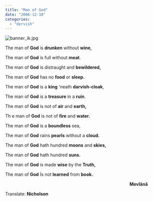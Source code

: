 ```yaml
---
title: "Man of God"
date: "2006-12-18"
categories: 
  - "dervish"
---
```


![banner_ik.jpg](/uploads/2006/12/banner_ik.kucukresim.jpg)

The man of **God** is **drunken** without **wine,**

The man of **God** is full without **meat**.

The man of **God** is distraught and **bewildered,**

The man of **God** has no **food** or **sleep.**

The man of **God** is a **king** 'neath **darvish-cloak**,

The man of **God** is a **treasure** in a **ruin**.

The man of **God** is not of **air** and **earth,**

Th e man of **God** is not of **fire** and **water.**

The man of **God** is a **boundless** sea,

The man of **God** rains **pearls** without a **cloud.**

The man of **God** hath hundred **moons** and **skies,**

The man of **God** hath hundred **suns.**

The man of **God** is made **wise** by the **Truth,**

The man of **God** İs not **learned** from **book.**

                                                                                                     **Mevlânâ**

Translate: **Nicholson**
